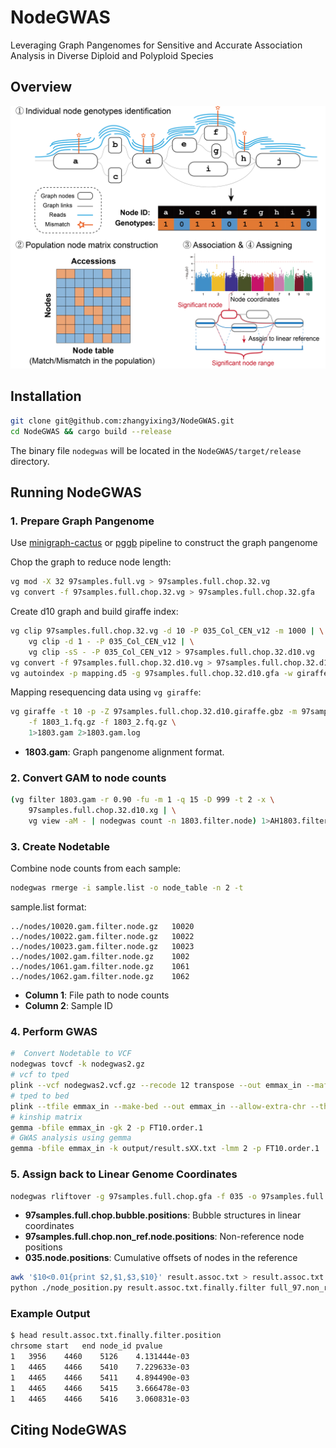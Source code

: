 # NodeGWAS

Leveraging Graph Pangenomes for Sensitive and Accurate Association Analysis in Diverse Diploid and Polyploid Species


## Overview
![Workflow Diagram](workflow.png)

## <span id="installation">Installation</span>

```bash
git clone git@github.com:zhangyixing3/NodeGWAS.git
cd NodeGWAS && cargo build --release
```
The binary file `nodegwas` will be located in the `NodeGWAS/target/release` directory.

## Running NodeGWAS

### 1. Prepare Graph Pangenome
Use [minigraph-cactus](https://github.com/ComparativeGenomicsToolkit/cactus/blob/master/doc/pangenome.md) or [pggb](https://github.com/pangenome/pggb) pipeline to construct the graph pangenome

Chop the graph to reduce node length:
```bash
vg mod -X 32 97samples.full.vg > 97samples.full.chop.32.vg
vg convert -f 97samples.full.chop.32.vg > 97samples.full.chop.32.gfa
```
Create d10 graph and build giraffe index:
```bash
vg clip 97samples.full.chop.32.vg -d 10 -P 035_Col_CEN_v12 -m 1000 | \
    vg clip -d 1 - -P 035_Col_CEN_v12 | \
    vg clip -sS - -P 035_Col_CEN_v12 > 97samples.full.chop.32.d10.vg
vg convert -f 97samples.full.chop.32.d10.vg > 97samples.full.chop.32.d10.gfa
vg autoindex -p mapping.d5 -g 97samples.full.chop.32.d10.gfa -w giraffe -t 40 -M 600G
```
Mapping resequencing data using `vg giraffe`:
```bash
vg giraffe -t 10 -p -Z 97samples.full.chop.32.d10.giraffe.gbz -m 97samples.full.chop.32.d10.min -d 97samples.full.chop.32.d10.dist \
    -f 1803_1.fq.gz -f 1803_2.fq.gz \
    1>1803.gam 2>1803.gam.log
```
- **1803.gam**: Graph pangenome alignment format.

### 2. Convert GAM to node counts

```bash
(vg filter 1803.gam -r 0.90 -fu -m 1 -q 15 -D 999 -t 2 -x \
    97samples.full.chop.32.d10.xg | \
    vg view -aM - | nodegwas count -n 1803.filter.node) 1>AH1803.filter.node.log 2>&1
```
### 3. Create Nodetable

Combine node counts from each sample:
```bash
nodegwas rmerge -i sample.list -o node_table -n 2 -t
```

sample.list format:
```
../nodes/10020.gam.filter.node.gz	10020
../nodes/10022.gam.filter.node.gz	10022
../nodes/10023.gam.filter.node.gz	10023
../nodes/1002.gam.filter.node.gz	1002
../nodes/1061.gam.filter.node.gz	1061
../nodes/1062.gam.filter.node.gz	1062
```
 - **Column 1**: File path to node counts   
 - **Column 2**: Sample ID 

### 4. Perform GWAS
```bash
#  Convert Nodetable to VCF
nodegwas tovcf -k nodegwas2.gz
# vcf to tped
plink --vcf nodegwas2.vcf.gz --recode 12 transpose --out emmax_in --maf 0.05 --geno 0.1 --allow-extra-chr --threads 10
# tped to bed
plink --tfile emmax_in --make-bed --out emmax_in --allow-extra-chr --threads 10
# kinship matrix
gemma -bfile emmax_in -gk 2 -p FT10.order.1
# GWAS analysis using gemma
gemma -bfile emmax_in -k output/result.sXX.txt -lmm 2 -p FT10.order.1
```

### 5. Assign back to Linear Genome Coordinates
```bash
nodegwas rliftover -g 97samples.full.chop.gfa -f 035 -o 97samples.full.chop
```
 - **97samples.full.chop.bubble.positions**: Bubble structures in linear coordinates  
 - **97samples.full.chop.non_ref.node.positions**: Non-reference node positions   
 - **035.node.positions**: Cumulative offsets of nodes in the reference  

```bash
awk '$10<0.01{print $2,$1,$3,$10}' result.assoc.txt > result.assoc.txt.finally.filter
python ./node_position.py result.assoc.txt.finally.filter full_97.non_ref.node.positions 035.node.positions > result.assoc.txt.finally.filter.position
```

### Example Output
```bash
$ head result.assoc.txt.finally.filter.position
chrsome	start	end	node_id	pvalue
1	3956	4460	5126	4.131444e-03
1	4465	4466	5410	7.229633e-03
1	4465	4466	5411	4.894490e-03
1	4465	4466	5415	3.666478e-03
1	4465	4466	5416	3.060831e-03
```

## Citing NodeGWAS
